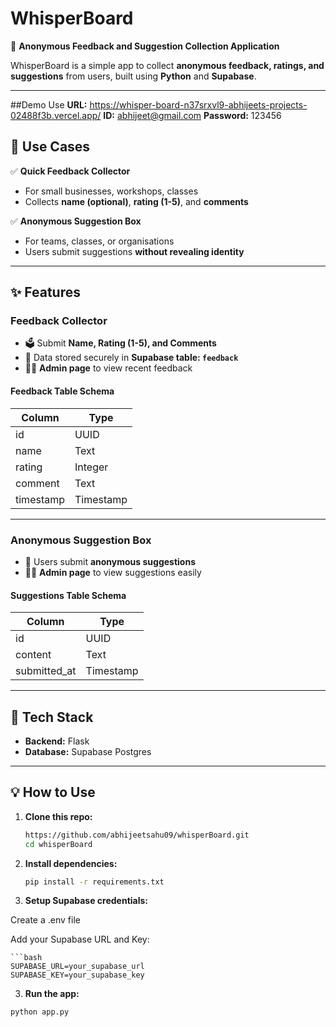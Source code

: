 # WhisperBoard

📝 **Anonymous Feedback and Suggestion Collection Application**

WhisperBoard is a simple app to collect **anonymous feedback, ratings, and suggestions** from users, built using **Python** and **Supabase**.

---

##Demo Use
**URL:** https://whisper-board-n37srxvl9-abhijeets-projects-02488f3b.vercel.app/
**ID:** abhijeet@gmail.com
**Password:** 123456

## 🚀 Use Cases

✅ **Quick Feedback Collector**

- For small businesses, workshops, classes
- Collects **name (optional)**, **rating (1-5)**, and **comments**

✅ **Anonymous Suggestion Box**

- For teams, classes, or organisations
- Users submit suggestions **without revealing identity**

---

## ✨ Features

### Feedback Collector

- 🗳️ Submit **Name, Rating (1-5), and Comments**
- 💾 Data stored securely in **Supabase table: `feedback`**
- 👨‍💻 **Admin page** to view recent feedback

#### Feedback Table Schema

| Column    | Type       |
|-----------|------------|
| id        | UUID       |
| name      | Text       |
| rating    | Integer    |
| comment   | Text       |
| timestamp | Timestamp  |

---

### Anonymous Suggestion Box

- 📝 Users submit **anonymous suggestions**
- 👨‍💻 **Admin page** to view suggestions easily

#### Suggestions Table Schema

| Column       | Type       |
|--------------|------------|
| id           | UUID       |
| content      | Text       |
| submitted_at | Timestamp  |

---

## 🔧 Tech Stack

- **Backend:** Flask
- **Database:** Supabase Postgres


---

## 💡 How to Use

1. **Clone this repo:**

   ```bash
   https://github.com/abhijeetsahu09/whisperBoard.git
   cd whisperBoard

2. **Install dependencies:**

    ```bash
    pip install -r requirements.txt

3. **Setup Supabase credentials:**

Create a .env file

Add your Supabase URL and Key:

    ```bash
    SUPABASE_URL=your_supabase_url
    SUPABASE_KEY=your_supabase_key

3. **Run the app:**

 ```bash
 python app.py

